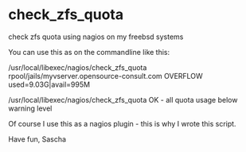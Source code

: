 # check_zfs_quota
check zfs quota using nagios on my freebsd systems

You can use this as on the commandline like this:

/usr/local/libexec/nagios/check_zfs_quota
rpool/jails/myvserver.opensource-consult.com OVERFLOW used=9.03G|avail=995M

/usr/local/libexec/nagios/check_zfs_quota
OK - all quota usage below warning level

Of course I use this as a nagios plugin - this is why I wrote this script.

Have fun,
Sascha
